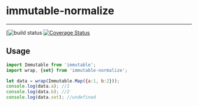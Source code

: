 # immutable-normalize
---
[![build status](https://travis-ci.org/RainInFall/immutable-normalize.svg?branch=master)
[![Coverage Status](https://coveralls.io/repos/github/RainInFall/immutable-normalize/badge.svg?branch=master)](https://coveralls.io/github/RainInFall/immutable-normalize?branch=master)

## Usage

```js
import Immutable from 'immutable';
import wrap, {set} from 'immutable-normalize';

let data = wrap(Immutable.Map({a:1, b:2}));
console.log(data.a); //1
console.log(data.b); //2
console.log(data.set); //undefined
```
